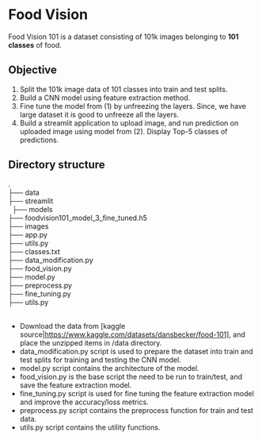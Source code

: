 # Food Vision
Food Vision 101 is a dataset consisting of 101k images belonging to **101 classes** of food.

## Objective
1. Split the 101k image data of 101 classes into train and test splits.
2. Build a CNN model using feature extraction method.
3. Fine tune the model from (1) by unfreezing the layers. Since, we have large dataset it is good to unfreeze all the layers.
4. Build a streamlit application to upload image, and run prediction on uploaded image using model from (2). Display Top-5 classes of predictions.

## Directory structure
.<br>
├── data<br>
├── streamlit<br>
&nbsp;    ├── models<br>
        ├── foodvision101_model_3_fine_tuned.h5<br>
    ├── images<br>
    ├── app.py<br>
    ├── utils.py<br>
    ├── classes.txt<br>
├── data_modification.py<br>
├── food_vision.py<br>
├── model.py<br>
├── preprocess.py<br>
├── fine_tuning.py<br>
├── utils.py<br>
<br>
- Download the data from [kaggle source|https://www.kaggle.com/datasets/dansbecker/food-101], and place the unzipped items in /data directory.
- data_modification.py script is used to prepare the dataset into train and test splits for training and testing the CNN model.
- model.py script contains the architecture of the model.
- food_vision.py is the base script the need to be run to train/test, and save the feature extraction model.
- fine_tuning.py script is used for fine tuning the feature extraction model and improve the accuracy/loss metrics.
- preprocess.py script contains the preprocess function for train and test data.
- utils.py script contains the utility functions.
